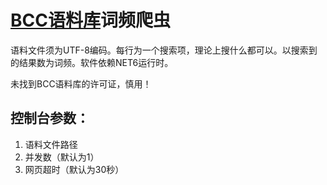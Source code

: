 # [BCC语料库](https://bcc.blcu.edu.cn/)词频爬虫

语料文件须为UTF-8编码。每行为一个搜索项，理论上搜什么都可以。以搜索到的结果数为词频。软件依赖NET6运行时。

未找到BCC语料库的许可证，慎用！

## 控制台参数：

1. 语料文件路径
2. 并发数（默认为1）
3. 网页超时（默认为30秒）